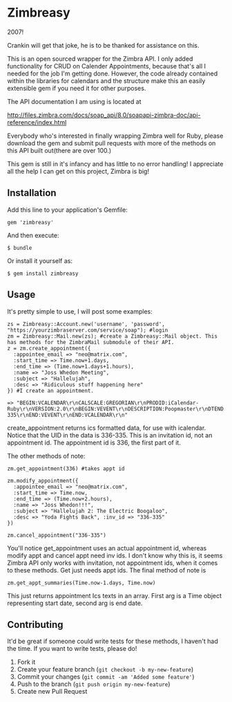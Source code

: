 # Zimbreasy

2007!

Crankin will get that joke, he is to be thanked for assistance on this. 

This is an open sourced wrapper for the Zimbra API. I only added functionality for CRUD on Calender Appointments,
because that's all I needed for the job I'm getting done. However, the code already contained within the libraries for calendars
and the structure make this an easily extensible gem if you need it for other purposes.

The API documentation I am using is located at

http://files.zimbra.com/docs/soap_api/8.0/soapapi-zimbra-doc/api-reference/index.html

Everybody who's interested in finally wrapping Zimbra well for Ruby, please download the gem and submit pull requests 
with more of the methods on this API built out(there are over 100.)

This gem is still in it's infancy and has little to no error handling! I appreciate all the help I can get on this project, Zimbra is big!

## Installation

Add this line to your application's Gemfile:

    gem 'zimbreasy'

And then execute:

    $ bundle

Or install it yourself as:

    $ gem install zimbreasy

## Usage

It's pretty simple to use, I will post some examples:

    zs = Zimbreasy::Account.new('username', 'password', "https://yourzimbraserver.com/service/soap"); #login
    zm = Zimbreasy::Mail.new(zs); #create a Zimbreasy::Mail object. This has methods for the ZimbraMail submodule of their API.
    z = zm.create_appointment({
      :appointee_email => "neo@matrix.com", 
      :start_time => Time.now+1.days, 
      :end_time => (Time.now+1.days+1.hours), 
      :name => "Joss Whedon Meeting", 
      :subject => "Hallelujah", 
      :desc => "Ridiculous stuff happening here"
    }) #I create an appointment.

    => "BEGIN:VCALENDAR\r\nCALSCALE:GREGORIAN\r\nPRODID:iCalendar-Ruby\r\nVERSION:2.0\r\nBEGIN:VEVENT\r\nDESCRIPTION:Poopmaster\r\nDTEND:20130208T171612\r\nDTSTAMP:20130207T161614\r\nDTSTART:20130208T161612\r\nCLASS:PRIVATE\r\nSEQUENCE:0\r\nSUMMARY:Jossss\r\nUID:336-335\r\nEND:VEVENT\r\nEND:VCALENDAR\r\n"


create_appointment returns ics formatted data, for use with icalendar. Notice that the UID in the data is 336-335. This is an invitation id, not an appointment id.
The appointment id is 336, the first part of it.

The other methods of note:

    zm.get_appointment(336) #takes appt id
  
    zm.modify_appointment({
      :appointee_email => "neo@matrix.com", 
      :start_time => Time.now, 
      :end_time => (Time.now+2.hours), 
      :name => "Joss Whedon!!!", 
      :subject => "Hallelujah 2: The Electric Boogaloo", 
      :desc => "Yoda Fights Back", :inv_id => "336-335"
    })

    zm.cancel_appointment("336-335")

You'll notice get_appointment uses an actual appointment id, whereas modify appt and cancel appt need inv ids. I don't know why this is, 
it seems Zimbra API only works with invitation, not appointment ids, when it comes to these methods. Get just needs appt ids. The final method of note is

    zm.get_appt_summaries(Time.now-1.days, Time.now)

This just returns appointment Ics texts in an array. First arg is a Time object representing start date, second arg is end date.

## Contributing

It'd be great if someone could write tests for these methods, I haven't had the time. If you want to write tests,
please do!

1. Fork it
2. Create your feature branch (`git checkout -b my-new-feature`)
3. Commit your changes (`git commit -am 'Added some feature'`)
4. Push to the branch (`git push origin my-new-feature`)
5. Create new Pull Request
